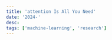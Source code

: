 ```yaml
---
title: 'attention Is All You Need'
date: '2024-'
desc: 
tags: ['machine-learning', 'research']
---
```


